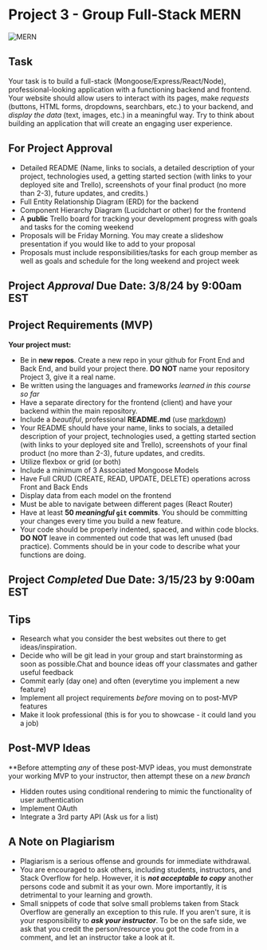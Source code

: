 # Project 3 - Group Full-Stack MERN

![MERN](https://geeksperhour.com/wp-content/uploads/2019/02/mern-img.png")

## Task

Your task is to build a full-stack (Mongoose/Express/React/Node), professional-looking application with a functioning backend and frontend. Your website should allow users to interact with its pages, make _requests_ (buttons, HTML forms, dropdowns, searchbars, etc.) to your backend, and *display the data* (text, images, etc.) in a meaningful way. Try to think about building an application that will create an engaging user experience.

## For Project Approval

- Detailed README (Name, links to socials, a detailed description of your project, technologies used, a getting started section (with links to your deployed site and Trello), screenshots of your final product (no more than 2-3), future updates, and credits.)
- Full Entity Relationship Diagram (ERD) for the backend
- Component Hierarchy Diagram (Lucidchart or other) for the frontend
- A **public** Trello board for tracking your development progress with goals and tasks for the coming weekend
- Proposals will be Friday Morning. You may create a slideshow presentation if you would like to add to your proposal
- Proposals must include responsibilities/tasks for each group member as well as goals and schedule for the long weekend and project week

## **Project _Approval_ Due Date:** 3/8/24 by 9:00am EST

## Project Requirements (MVP)

**Your project must:**

- Be in **new repos**. Create a new repo in your github  for Front End and Back End, and build your project there. **DO NOT** name your repository Project 3, give it a real name.
- Be written using the languages and frameworks *learned in this course so far*
- Have a separate directory for the frontend (client) and have your backend within the main repository.
- Include a _beautiful_, professional **README.md** (use [markdown](https://guides.github.com/features/mastering-markdown/))
- Your README should have your name, links to socials, a detailed description of your project, technologies used, a getting started section (with links to your deployed site and Trello), screenshots of your final product (no more than 2-3), future updates, and credits.
- Utilize flexbox or grid (or both)
- Include a minimum of 3 Associated Mongoose Models
- Have Full CRUD (CREATE, READ, UPDATE, DELETE) operations across Front and Back Ends
- Display data from each model on the frontend 
- Must be able to navigate between different pages (React Router)
- Have at least **50 _meaningful_ `git` commits**. You should be committing your changes every time you build a new feature.
- Your code should be properly indented, spaced, and within code blocks. **DO NOT** leave in commented out code that was left unused (bad practice). Comments should be in your code to describe what your functions are doing.


## **Project _Completed_ Due Date:** 3/15/23 by 9:00am EST

## Tips

-  Research what you consider the best websites out there to get ideas/inspiration.
- Decide who will be git lead in your group and start brainstorming as soon as possible.Chat and bounce ideas off your classmates and gather useful feedback
- Commit early (day one) and often (everytime you implement a new feature)
- Implement all project requirements _before_ moving on to post-MVP features
- Make it look professional (this is for you to showcase - it could land you a job)


## Post-MVP Ideas

**Before attempting _any_ of these post-MVP ideas, you must demonstrate your working MVP to your instructor, then attempt these on a _new branch_ 

- Hidden routes using conditional rendering to mimic the functionality of user authentication
- Implement OAuth
- Integrate a 3rd party API (Ask us for a list)

## A Note on Plagiarism
  
- Plagiarism is a serious offense and grounds for immediate withdrawal.
- You are encouraged to ask others, including students, instructors, and Stack Overflow for help. However, it is ***not acceptable to copy*** another persons code and submit it as your own. More importantly, it is detrimental to your learning and growth.
- Small snippets of code that solve small problems taken from Stack Overflow are generally an exception to this rule. If you aren't sure, it is your responsibility to ***ask your instructor***. To be on the safe side, we ask that you credit the person/resource you got the code from in a comment, and let an instructor take a look at it.
